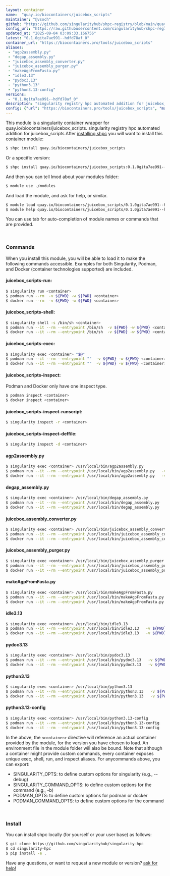 ```yaml
---
layout: container
name:  "quay.io/biocontainers/juicebox_scripts"
maintainer: "@vsoch"
github: "https://github.com/singularityhub/shpc-registry/blob/main/quay.io/biocontainers/juicebox_scripts/container.yaml"
config_url: "https://raw.githubusercontent.com/singularityhub/shpc-registry/main/quay.io/biocontainers/juicebox_scripts/container.yaml"
updated_at: "2025-09-04 03:09:33.166756"
latest: "0.1.0gita7ae991--hdfd78af_0"
container_url: "https://biocontainers.pro/tools/juicebox_scripts"
aliases:
 - "agp2assembly.py"
 - "degap_assembly.py"
 - "juicebox_assembly_converter.py"
 - "juicebox_assembly_purger.py"
 - "makeAgpFromFasta.py"
 - "idle3.13"
 - "pydoc3.13"
 - "python3.13"
 - "python3.13-config"
versions:
 - "0.1.0gita7ae991--hdfd78af_0"
description: "singularity registry hpc automated addition for juicebox_scripts"
config: {"url": "https://biocontainers.pro/tools/juicebox_scripts", "maintainer": "@vsoch", "description": "singularity registry hpc automated addition for juicebox_scripts", "latest": {"0.1.0gita7ae991--hdfd78af_0": "sha256:0b43122e7c93d9f4ad1c14631dc52f7218a4200d13a382c27c1a68c1a3b6223a"}, "tags": {"0.1.0gita7ae991--hdfd78af_0": "sha256:0b43122e7c93d9f4ad1c14631dc52f7218a4200d13a382c27c1a68c1a3b6223a"}, "docker": "quay.io/biocontainers/juicebox_scripts", "aliases": {"agp2assembly.py": "/usr/local/bin/agp2assembly.py", "degap_assembly.py": "/usr/local/bin/degap_assembly.py", "juicebox_assembly_converter.py": "/usr/local/bin/juicebox_assembly_converter.py", "juicebox_assembly_purger.py": "/usr/local/bin/juicebox_assembly_purger.py", "makeAgpFromFasta.py": "/usr/local/bin/makeAgpFromFasta.py", "idle3.13": "/usr/local/bin/idle3.13", "pydoc3.13": "/usr/local/bin/pydoc3.13", "python3.13": "/usr/local/bin/python3.13", "python3.13-config": "/usr/local/bin/python3.13-config"}}
---
```


This module is a singularity container wrapper for quay.io/biocontainers/juicebox_scripts.
singularity registry hpc automated addition for juicebox_scripts
After [installing shpc](#install) you will want to install this container module:


```bash
$ shpc install quay.io/biocontainers/juicebox_scripts
```

Or a specific version:

```bash
$ shpc install quay.io/biocontainers/juicebox_scripts:0.1.0gita7ae991--hdfd78af_0
```

And then you can tell lmod about your modules folder:

```bash
$ module use ./modules
```

And load the module, and ask for help, or similar.

```bash
$ module load quay.io/biocontainers/juicebox_scripts/0.1.0gita7ae991--hdfd78af_0
$ module help quay.io/biocontainers/juicebox_scripts/0.1.0gita7ae991--hdfd78af_0
```

You can use tab for auto-completion of module names or commands that are provided.

<br>

### Commands

When you install this module, you will be able to load it to make the following commands accessible.
Examples for both Singularity, Podman, and Docker (container technologies supported) are included.

#### juicebox_scripts-run:

```bash
$ singularity run <container>
$ podman run --rm  -v ${PWD} -w ${PWD} <container>
$ docker run --rm  -v ${PWD} -w ${PWD} <container>
```

#### juicebox_scripts-shell:

```bash
$ singularity shell -s /bin/sh <container>
$ podman run --it --rm --entrypoint /bin/sh  -v ${PWD} -w ${PWD} <container>
$ docker run --it --rm --entrypoint /bin/sh  -v ${PWD} -w ${PWD} <container>
```

#### juicebox_scripts-exec:

```bash
$ singularity exec <container> "$@"
$ podman run --it --rm --entrypoint ""  -v ${PWD} -w ${PWD} <container> "$@"
$ docker run --it --rm --entrypoint ""  -v ${PWD} -w ${PWD} <container> "$@"
```

#### juicebox_scripts-inspect:

Podman and Docker only have one inspect type.

```bash
$ podman inspect <container>
$ docker inspect <container>
```

#### juicebox_scripts-inspect-runscript:

```bash
$ singularity inspect -r <container>
```

#### juicebox_scripts-inspect-deffile:

```bash
$ singularity inspect -d <container>
```


#### agp2assembly.py

```bash
$ singularity exec <container> /usr/local/bin/agp2assembly.py
$ podman run --it --rm --entrypoint /usr/local/bin/agp2assembly.py   -v ${PWD} -w ${PWD} <container> -c " $@"
$ docker run --it --rm --entrypoint /usr/local/bin/agp2assembly.py   -v ${PWD} -w ${PWD} <container> -c " $@"
```


#### degap_assembly.py

```bash
$ singularity exec <container> /usr/local/bin/degap_assembly.py
$ podman run --it --rm --entrypoint /usr/local/bin/degap_assembly.py   -v ${PWD} -w ${PWD} <container> -c " $@"
$ docker run --it --rm --entrypoint /usr/local/bin/degap_assembly.py   -v ${PWD} -w ${PWD} <container> -c " $@"
```


#### juicebox_assembly_converter.py

```bash
$ singularity exec <container> /usr/local/bin/juicebox_assembly_converter.py
$ podman run --it --rm --entrypoint /usr/local/bin/juicebox_assembly_converter.py   -v ${PWD} -w ${PWD} <container> -c " $@"
$ docker run --it --rm --entrypoint /usr/local/bin/juicebox_assembly_converter.py   -v ${PWD} -w ${PWD} <container> -c " $@"
```


#### juicebox_assembly_purger.py

```bash
$ singularity exec <container> /usr/local/bin/juicebox_assembly_purger.py
$ podman run --it --rm --entrypoint /usr/local/bin/juicebox_assembly_purger.py   -v ${PWD} -w ${PWD} <container> -c " $@"
$ docker run --it --rm --entrypoint /usr/local/bin/juicebox_assembly_purger.py   -v ${PWD} -w ${PWD} <container> -c " $@"
```


#### makeAgpFromFasta.py

```bash
$ singularity exec <container> /usr/local/bin/makeAgpFromFasta.py
$ podman run --it --rm --entrypoint /usr/local/bin/makeAgpFromFasta.py   -v ${PWD} -w ${PWD} <container> -c " $@"
$ docker run --it --rm --entrypoint /usr/local/bin/makeAgpFromFasta.py   -v ${PWD} -w ${PWD} <container> -c " $@"
```


#### idle3.13

```bash
$ singularity exec <container> /usr/local/bin/idle3.13
$ podman run --it --rm --entrypoint /usr/local/bin/idle3.13   -v ${PWD} -w ${PWD} <container> -c " $@"
$ docker run --it --rm --entrypoint /usr/local/bin/idle3.13   -v ${PWD} -w ${PWD} <container> -c " $@"
```


#### pydoc3.13

```bash
$ singularity exec <container> /usr/local/bin/pydoc3.13
$ podman run --it --rm --entrypoint /usr/local/bin/pydoc3.13   -v ${PWD} -w ${PWD} <container> -c " $@"
$ docker run --it --rm --entrypoint /usr/local/bin/pydoc3.13   -v ${PWD} -w ${PWD} <container> -c " $@"
```


#### python3.13

```bash
$ singularity exec <container> /usr/local/bin/python3.13
$ podman run --it --rm --entrypoint /usr/local/bin/python3.13   -v ${PWD} -w ${PWD} <container> -c " $@"
$ docker run --it --rm --entrypoint /usr/local/bin/python3.13   -v ${PWD} -w ${PWD} <container> -c " $@"
```


#### python3.13-config

```bash
$ singularity exec <container> /usr/local/bin/python3.13-config
$ podman run --it --rm --entrypoint /usr/local/bin/python3.13-config   -v ${PWD} -w ${PWD} <container> -c " $@"
$ docker run --it --rm --entrypoint /usr/local/bin/python3.13-config   -v ${PWD} -w ${PWD} <container> -c " $@"
```



In the above, the `<container>` directive will reference an actual container provided
by the module, for the version you have chosen to load. An environment file in the
module folder will also be bound. Note that although a container
might provide custom commands, every container exposes unique exec, shell, run, and
inspect aliases. For anycommands above, you can export:

 - SINGULARITY_OPTS: to define custom options for singularity (e.g., --debug)
 - SINGULARITY_COMMAND_OPTS: to define custom options for the command (e.g., -b)
 - PODMAN_OPTS: to define custom options for podman or docker
 - PODMAN_COMMAND_OPTS: to define custom options for the command

<br>

### Install

You can install shpc locally (for yourself or your user base) as follows:

```bash
$ git clone https://github.com/singularityhub/singularity-hpc
$ cd singularity-hpc
$ pip install -e .
```

Have any questions, or want to request a new module or version? [ask for help!](https://github.com/singularityhub/singularity-hpc/issues)